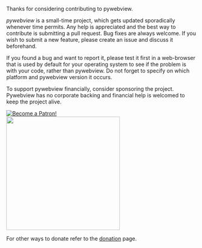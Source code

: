 Thanks for considering contributing to pywebview.

_pywebview_ is a small-time project, which gets updated sporadically whenever time permits. Any help is appreciated and the best way to contribute is submitting a pull request. Bug fixes are always welcome. If you wish to submit a new feature, please create an issue and discuss it beforehand.

If you found a bug and want to report it, please test it first in a web-browser that is used by default for your operating system to see if the problem is with your code, rather than pywebview. Do not forget to specify on which platform and pywebview version it occurs.

To support pywebview financially, consider sponsoring  the project. Pywebview has no corporate backing and financial help is welcomed to keep the project alive.

<div class="center spc-l spc-vertical">
	<a href="https://www.patreon.com/bePatron?u=13226105" data-patreon-widget-type="become-patron-button">
		<img src='https://c5.patreon.com/external/logo/become_a_patron_button.png' alt='Become a Patron!'/>
	</a>
</div>

<div class="center spc-l spc-vertical">
	<a href="https://opencollective.com/pywebview/donate" target="_blank">
		<img src="https://opencollective.com/pywebview/donate/button@2x.png?color=blue" width=300 />
	</a>
</div>



For other ways to donate refer to the [donation](/contributing/donating.html) page.
